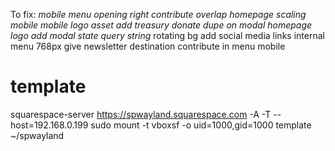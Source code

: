 To fix:
*mobile menu opening right*
*contribute overlap*
*homepage scaling mobile*
*mobile logo asset*
*add treasury*
*donate dupe on modal*
*homepage logo*
*add modal state query string*
rotating bg
add social media links
internal menu 768px
give newsletter destination
contribute in menu mobile








# template


squarespace-server https://spwayland.squarespace.com -A -T --host=192.168.0.199
sudo mount -t vboxsf -o uid=1000,gid=1000 template ~/spwayland